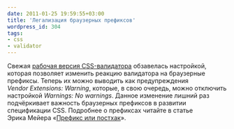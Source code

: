 ```yaml
---
date: 2011-01-25 19:59:55+03:00
title: 'Легализация браузерных префиксов'
wordpress_id: 304
tags:
- css
- validator
---
```


Свежая [рабочая версия CSS-валидатора][1] обзавелась настройкой, которая позволяет изменить реакцию валидатора на браузерные префиксы. Теперь их можно выводить как предупреждения _Vendor Extensions: Warning_, которые, в свою очередь, можно отключить настройкой _Warnings: No warnings_. Данное изменение лишний раз подчёркивает важность браузерных префиксов в развитии спецификации CSS. Подробнее о префиксах читайте в статье Эрика Мейера «[Префикс или постхак][2]».

[1]: http://qa-dev.w3.org:8001/css-validator/validator.html.en#validate_by_uri+with_options
[2]: http://web-standards.ru/articles/prefix-or-posthack/
